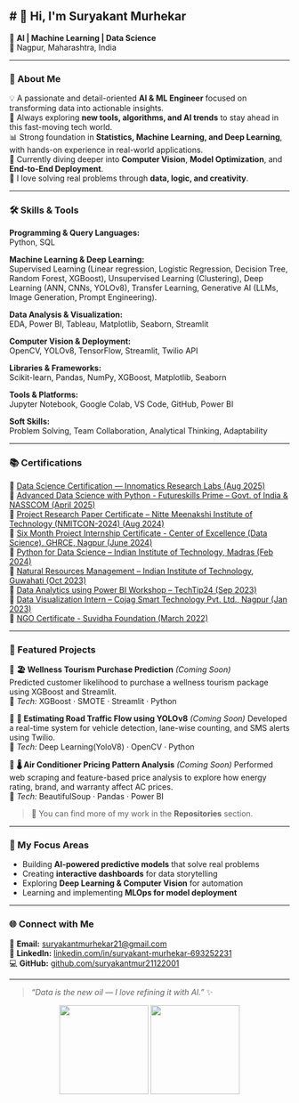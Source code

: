 ## # 👋 Hi, I'm Suryakant Murhekar  

🎯 **AI | Machine Learning | Data Science**  
📍 Nagpur, Maharashtra, India  

---

### 🧠 About Me  
💡 A passionate and detail-oriented **AI & ML Engineer** focused on transforming data into actionable insights.  
🌱 Always exploring **new tools, algorithms, and AI trends** to stay ahead in this fast-moving tech world.  
📊 Strong foundation in **Statistics, Machine Learning, and Deep Learning**, with hands-on experience in real-world applications.  
🤖 Currently diving deeper into **Computer Vision**, **Model Optimization**, and **End-to-End Deployment**.  
🚀 I love solving real problems through **data, logic, and creativity**.  

---

### 🛠️ Skills & Tools  

**Programming & Query Languages:**  
Python, SQL  

**Machine Learning & Deep Learning:**  
Supervised Learning (Linear regression, Logistic Regression, Decision Tree, Random Forest, XGBoost), Unsupervised Learning (Clustering), Deep Learning (ANN, CNNs, YOLOv8), Transfer Learning, Generative
AI (LLMs, Image Generation, Prompt Engineering).

**Data Analysis & Visualization:**  
EDA, Power BI, Tableau, Matplotlib, Seaborn, Streamlit  

**Computer Vision & Deployment:**  
OpenCV, YOLOv8, TensorFlow, Streamlit, Twilio API  

**Libraries & Frameworks:**  
Scikit-learn, Pandas, NumPy, XGBoost, Matplotlib, Seaborn  

**Tools & Platforms:**  
Jupyter Notebook, Google Colab, VS Code, GitHub, Power BI  

**Soft Skills:**  
Problem Solving, Team Collaboration, Analytical Thinking, Adaptability  

---

### 📚 Certifications  
📜 [Data Science Certification — Innomatics Research Labs (Aug 2025)](https://drive.google.com/file/d/1zmJyHgyOVF3yu6Fs-5mPDWuRXhU2qQa0/view?usp=sharing)  
📜 [Advanced Data Science with Python - Futureskills Prime – Govt. of India & NASSCOM (April 2025)](https://drive.google.com/file/d/1sReTKye47oFqORbd6t_-mWS6WhO6pPKh/view?usp=sharing)  
📜 [Project Research Paper Certificate – Nitte Meenakshi Institute of Technology (NMITCON-2024) (Aug 2024)](https://drive.google.com/file/d/1GH3tYh-f6ufXDERashmbC4D7no01ZaHx/view?usp=sharing)  
📜 [Six Month Project Internship Certificate - Center of Excellence (Data Science), GHRCE, Nagpur (June 2024)](https://drive.google.com/file/d/1a-aXtXSUkQJh3o0H6xNV3lU2xuVzFK4O/view?usp=sharing)  
📜 [Python for Data Science – Indian Institute of Technology, Madras (Feb 2024)](https://drive.google.com/file/d/1_vQSLddCrUdXzNknYCyoiNmm7Drrzq_n/view?usp=sharing)  
📜 [Natural Resources Management – Indian Institute of Technology, Guwahati (Oct 2023)](https://drive.google.com/file/d/1ZhDoN4QMNRyHCFb8BP1vjVG-fToE98JK/view?usp=sharing)  
📜 [Data Analytics using Power BI Workshop – TechTip24 (Sep 2023)](https://drive.google.com/file/d/1351D-k9UPUZ6Ntvs7psbBaRHtQZXfDU6/view?usp=sharing)  
📜 [Data Visualization Intern – Cojag Smart Technology Pvt. Ltd., Nagpur (Jan 2023)](https://drive.google.com/file/d/1dM2LLZ9gySkuRmQVv-go3XIFJOEmn7GI/view?usp=sharing)  
📜 [NGO Certificate - Suvidha Foundation (March 2022)](https://drive.google.com/file/d/1yk_rGlPXZituGSm4B10eWY_8gMPBvnMw/view?usp=sharing)

---

### 📌 Featured Projects  

🔹 **🏖 Wellness Tourism Purchase Prediction** *(Coming Soon)*  
Predicted customer likelihood to purchase a wellness tourism package using XGBoost and Streamlit.  
🧠 *Tech:* XGBoost · SMOTE · Streamlit · Python  

🔹 **🚗 Estimating Road Traffic Flow using YOLOv8** *(Coming Soon)*
Developed a real-time system for vehicle detection, lane-wise counting, and SMS alerts using Twilio.  
🧠 *Tech:* Deep Learning(YoloV8) · OpenCV · Python  

🔹 **🌡 Air Conditioner Pricing Pattern Analysis** *(Coming Soon)*
Performed web scraping and feature-based price analysis to explore how energy rating, brand, and warranty affect AC prices.  
🧠 *Tech:* BeautifulSoup · Pandas · Power BI  

> 🧩 You can find more of my work in the **Repositories** section.

---

### 🧩 My Focus Areas  
- Building **AI-powered predictive models** that solve real problems  
- Creating **interactive dashboards** for data storytelling  
- Exploring **Deep Learning & Computer Vision** for automation  
- Learning and implementing **MLOps for model deployment**

---

### 🌐 Connect with Me  

📧 **Email:** [suryakantmurhekar21@gmail.com](mailto:suryakantmurhekar21@gmail.com)  
🔗 **LinkedIn:** [linkedin.com/in/suryakant-murhekar-693252231](https://www.linkedin.com/in/suryakant-murhekar-693252231)  
💻 **GitHub:** [github.com/suryakantmur21122001](https://github.com/suryakantmur21122001)  

---

> _“Data is the new oil — I love refining it with AI.”_ ✨

<p align="center">
  <img src="https://github-readme-stats.vercel.app/api?username=suryakantmur21122001&show_icons=true&theme=tokyonight" height="160" />
  <img src="https://github-readme-stats.vercel.app/api/top-langs/?username=suryakantmur21122001&layout=compact&theme=tokyonight" height="160" />
</p>
